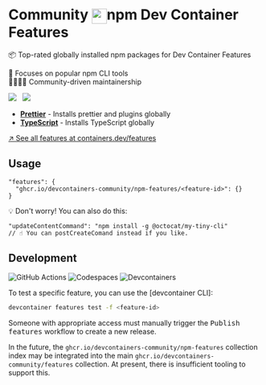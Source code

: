 # Community <img valign=middle height=30 src="https://favicone.com/npmjs.com?s=64">npm Dev Container Features

📦 Top-rated globally installed npm packages for Dev Container Features

<!--<p align=center>
  <img width=100 src="https://github.com/devcontainers-community/npm-features/assets/61068799/31da965d-d958-4d7b-bde5-85e7bbbc4f94">
</p>-->

🥇 Focuses on popular npm CLI tools \
👨‍👩‍👧‍👦 Community-driven maintainership

[![](https://img.shields.io/static/v1?style=for-the-badge&message=%F0%9F%A7%B0+Add+a+feature&color=CB3837&label=)](https://github.com/devcontainers-community/npm-features/issues/new) &nbsp;
[![](https://img.shields.io/static/v1?style=for-the-badge&message=%F0%9F%A4%9D+Join+the+org&color=222222&label=)](https://github.com/orgs/devcontainers-community/discussions/new?category=general)

<!-- prettier-ignore-start -->
<!-- START_FEATURE_LIST -->

- **[Prettier](http://github.com/devcontainers-community/npm-features/tree/main/src/prettier)** - Installs prettier and plugins globally
- **[TypeScript](http://github.com/devcontainers-community/npm-features/tree/main/src/typescript)** - Installs TypeScript globally

<!-- END_FEATURE_LIST -->
<!-- prettier-ignore-end -->

[↗️ See all features at containers.dev/features](https://containers.dev/features)

## Usage

```jsonc
"features": {
  "ghcr.io/devcontainers-community/npm-features/<feature-id>": {}
}
```

💡 Don't worry! You can also do this:

```jsonc
"updateContentCommand": "npm install -g @octocat/my-tiny-cli"
// ☝ You can postCreateComand instead if you like.
```

## Development

![GitHub Actions](https://img.shields.io/static/v1?style=for-the-badge&message=GitHub+Actions&color=2088FF&logo=GitHub+Actions&logoColor=FFFFFF&label=)
![Codespaces](https://img.shields.io/static/v1?style=for-the-badge&message=Codespaces&color=181717&logo=GitHub&logoColor=FFFFFF&label=)
![Devcontainers](https://img.shields.io/static/v1?style=for-the-badge&message=Devcontainers&color=2496ED&logo=Docker&logoColor=FFFFFF&label=)

To test a specific feature, you can use the [devcontainer CLI]:

```sh
devcontainer features test -f <feature-id>
```

Someone with appropriate access must manually trigger the <kbd>Publish
features</kbd> workflow to create a new release.

In the future, the `ghcr.io/devcontainers-community/npm-features` collection
index may be integrated into the main `ghcr.io/devcontainers-community/features`
collection. At present, there is insufficient tooling to support this.
